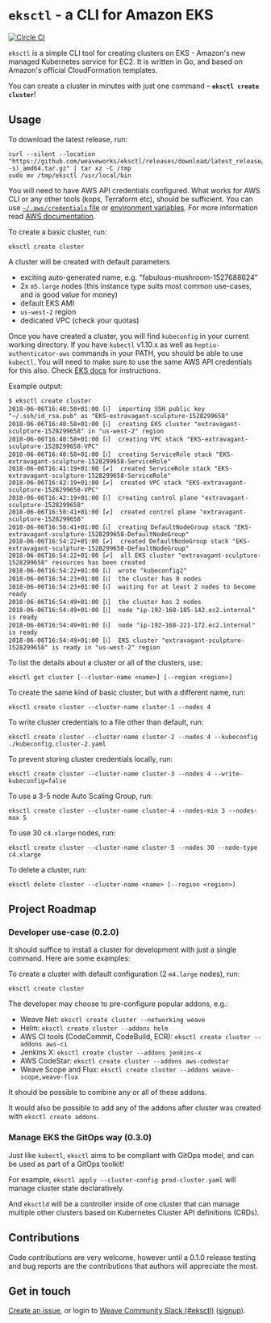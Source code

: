 # `eksctl` - a CLI for Amazon EKS

[![Circle CI](https://circleci.com/gh/weaveworks/eksctl/tree/master.svg?style=shield)](https://circleci.com/gh/weaveworks/eksctl/tree/master)

`eksctl` is a simple CLI tool for creating clusters on EKS - Amazon's new managed Kubernetes service for EC2. It is written in Go, and based on Amazon's official CloudFormation templates.

You can create a cluster in minutes with just one command – **`eksctl create cluster`**!

## Usage

To download the latest release, run:

```
curl --silent --location "https://github.com/weaveworks/eksctl/releases/download/latest_release/eksctl_$(uname -s)_amd64.tar.gz" | tar xz -C /tmp
sudo mv /tmp/eksctl /usr/local/bin
```

You will need to have AWS API credentials configured. What works for AWS CLI or any other tools (kops, Terraform etc), should be sufficient. You can use [`~/.aws/credentials` file][awsconfig]
or [environment variables][awsenv]. For more information read [AWS documentation](https://docs.aws.amazon.com/cli/latest/userguide/cli-environment.html).

[awsenv]: https://docs.aws.amazon.com/cli/latest/userguide/cli-environment.html
[awsconfig]: https://docs.aws.amazon.com/cli/latest/userguide/cli-config-files.html

To create a basic cluster, run:

```
eksctl create cluster
```

A cluster will be created with default parameters
- exciting auto-generated name, e.g. "fabulous-mushroom-1527688624"
- 2x `m5.large` nodes (this instance type suits most common use-cases, and is good value for money)
- default EKS AMI
- `us-west-2` region
- dedicated VPC (check your quotas)

Once you have created a cluster, you will find `kubeconfig` in your current working directory. If you have `kubectl` v1.10.x as well as `heptio-authenticator-aws` commands in your PATH, you should be
able to use `kubectl`. You will need to make sure to use the same AWS API credentials for this also. Check [EKS docs][ekskubectl] for instructions.

[ekskubectl]: https://docs.aws.amazon.com/eks/latest/userguide/configure-kubectl.html

Example output:
```
$ eksctl create cluster
2018-06-06T16:40:58+01:00 [ℹ]  importing SSH public key "~/.ssh/id_rsa.pub" as "EKS-extravagant-sculpture-1528299658"
2018-06-06T16:40:58+01:00 [ℹ]  creating EKS cluster "extravagant-sculpture-1528299658" in "us-west-2" region
2018-06-06T16:40:58+01:00 [ℹ]  creating VPC stack "EKS-extravagant-sculpture-1528299658-VPC"
2018-06-06T16:40:58+01:00 [ℹ]  creating ServiceRole stack "EKS-extravagant-sculpture-1528299658-ServiceRole"
2018-06-06T16:41:19+01:00 [✔]  created ServiceRole stack "EKS-extravagant-sculpture-1528299658-ServiceRole"
2018-06-06T16:42:19+01:00 [✔]  created VPC stack "EKS-extravagant-sculpture-1528299658-VPC"
2018-06-06T16:42:19+01:00 [ℹ]  creating control plane "extravagant-sculpture-1528299658"
2018-06-06T16:50:41+01:00 [✔]  created control plane "extravagant-sculpture-1528299658"
2018-06-06T16:50:41+01:00 [ℹ]  creating DefaultNodeGroup stack "EKS-extravagant-sculpture-1528299658-DefaultNodeGroup"
2018-06-06T16:54:22+01:00 [✔]  created DefaultNodeGroup stack "EKS-extravagant-sculpture-1528299658-DefaultNodeGroup"
2018-06-06T16:54:22+01:00 [✔]  all EKS cluster "extravagant-sculpture-1528299658" resources has been created
2018-06-06T16:54:22+01:00 [ℹ]  wrote "kubeconfig2"
2018-06-06T16:54:23+01:00 [ℹ]  the cluster has 0 nodes
2018-06-06T16:54:23+01:00 [ℹ]  waiting for at least 2 nodes to become ready
2018-06-06T16:54:49+01:00 [ℹ]  the cluster has 2 nodes
2018-06-06T16:54:49+01:00 [ℹ]  node "ip-192-168-185-142.ec2.internal" is ready
2018-06-06T16:54:49+01:00 [ℹ]  node "ip-192-168-221-172.ec2.internal" is ready
2018-06-06T16:54:49+01:00 [ℹ]  EKS cluster "extravagant-sculpture-1528299658" is ready in "us-west-2" region
```

To list the details about a cluster or all of the clusters, use:

```
eksctl get cluster [--cluster-name <name>] [--region <region>]
```

To create the same kind of basic cluster, but with a different name, run:

```
eksctl create cluster --cluster-name cluster-1 --nodes 4
```

To write cluster credentials to a file other than default, run:

```
eksctl create cluster --cluster-name cluster-2 --nodes 4 --kubeconfig ./kubeconfig.cluster-2.yaml
```

To prevent storing cluster credentials locally, run:

```
eksctl create cluster --cluster-name cluster-3 --nodes 4 --write-kubeconfig=false
```

To use a 3-5 node Auto Scaling Group, run:

```
eksctl create cluster --cluster-name cluster-4 --nodes-min 3 --nodes-max 5
```

To use 30 `c4.xlarge` nodes, run:

```
eksctl create cluster --cluster-name cluster-5 --nodes 30 --node-type c4.xlarge
```

To delete a cluster, run:

```
eksctl delete cluster --cluster-name <name> [--region <region>]
```

<!-- TODO for 0.3.0
To use more advanced configuration options, [Cluster API](https://github.com/kubernetes-sigs/cluster-api):

```
eksctl apply --cluster-config advanced-cluster.yaml
```
-->

## Project Roadmap

### Developer use-case (0.2.0)

It should suffice to install a cluster for development with just a single command. Here are some examples:

To create a cluster with default configuration (2 `m4.large` nodes), run:

```
eksctl create cluster
```

The developer may choose to pre-configure popular addons, e.g.:

- Weave Net: `eksctl create cluster --networking weave`
- Helm: `eksctl create cluster --addons helm`
- AWS CI tools (CodeCommit, CodeBuild, ECR): `eksctl create cluster --addons aws-ci`
- Jenkins X: `eksctl create cluster --addons jenkins-x`
- AWS CodeStar: `eksctl create cluster --addons aws-codestar`
- Weave Scope and Flux: `eksctl create cluster --addons weave-scope,weave-flux`


It should be possible to combine any or all of these addons.

It would also be possible to add any of the addons after cluster was created with `eksctl create addons`.

### Manage EKS the GitOps way (0.3.0)

Just like `kubectl`, `eksctl` aims to be compliant with GitOps model, and can be used as part of a GitOps toolkit!

For example, `eksctl apply --cluster-config prod-cluster.yaml` will manage cluster state declaratively.

And `eksctld` will be a controller inside of one cluster that can manage multiple other clusters based on Kubernetes Cluster API definitions (CRDs).

## Contributions

Code contributions are very welcome, however until a 0.1.0 release testing and bug reports are the contributions that authors will appreciate the most.

## Get in touch

[Create an issue](https://github.com/weaveworks/eksctl/issues/new), or login to [Weave Community Slack (#eksctl)](https://weave-community.slack.com/messages/CAYBZBWGL/) ([signup](https://slack.weave.works/)).
